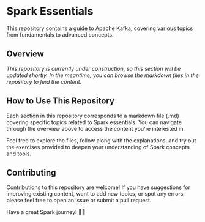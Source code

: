 # Spark Essentials
This repository contains a guide to Apache Kafka, covering various topics from fundamentals to advanced concepts.

## Overview
*This repository is currently under construction, so this section will be updated shortly. In the meantime, you can browse the markdown files in the repository to find the content.* 


## How to Use This Repository
Each section in this repository corresponds to a markdown file (.md) covering specific topics related to Spark essentials. You can navigate through the overview above to access the content you're interested in.

Feel free to explore the files, follow along with the explanations, and try out the exercises provided to deepen your understanding of Spark concepts and tools.

## Contributing

Contributions to this repository are welcome! If you have suggestions for improving existing content, want to add new topics, or spot any errors, please feel free to open an issue or submit a pull request.

Have a great Spark journey! 🚀🌟

